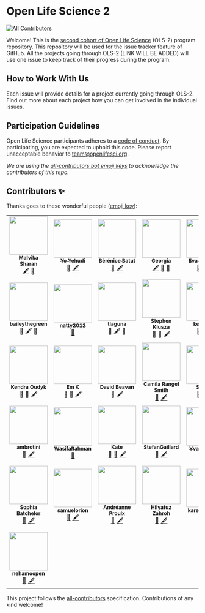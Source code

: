 # Open Life Science 2
<!-- ALL-CONTRIBUTORS-BADGE:START - Do not remove or modify this section -->
[![All Contributors](https://img.shields.io/badge/all_contributors-36-orange.svg?style=flat-square)](#contributors-)
<!-- ALL-CONTRIBUTORS-BADGE:END -->

Welcome! This is the [second cohort of Open Life Science](https://openlifesci.org/ols-2) (OLS-2) program repository. 
This repository will be used for the issue tracker feature of GitHub. 
All the projects going through OLS-2 (LINK WILL BE ADDED) will use one issue to keep track of their progress during the program.

## How to Work With Us

Each issue will provide details for a project currently going through OLS-2. 
Find out more about each project how you can get involved in the individual issues.

## Participation Guidelines

Open Life Science participants adheres to a [code of conduct](CODE_OF_CONDUCT.md). 
By participating, you are expected to uphold this code. Please report unacceptable behavior to [team@openlifesci.org](mailto:team@openlifesci.org).

*We are using the [all-contributors bot emoji keys](https://allcontributors.org/) to acknowledge the contributors of this repo.*

## Contributors ✨

Thanks goes to these wonderful people ([emoji key](https://allcontributors.org/docs/en/emoji-key)):

<!-- ALL-CONTRIBUTORS-LIST:START - Do not remove or modify this section -->
<!-- prettier-ignore-start -->
<!-- markdownlint-disable -->
<table>
  <tr>
    <td align="center"><a href="https://github.com/malvikasharan"><img src="https://avatars0.githubusercontent.com/u/5370471?v=4" width="100px;" alt=""/><br /><sub><b>Malvika Sharan</b></sub></a><br /><a href="#content-malvikasharan" title="Content">🖋</a> <a href="https://github.com/open-life-science/ols-2/pulls?q=is%3Apr+reviewed-by%3Amalvikasharan" title="Reviewed Pull Requests">👀</a></td>
    <td align="center"><a href="http://yo-yehudi.com"><img src="https://avatars0.githubusercontent.com/u/9271438?v=4" width="100px;" alt=""/><br /><sub><b>Yo Yehudi</b></sub></a><br /><a href="https://github.com/open-life-science/ols-2/pulls?q=is%3Apr+reviewed-by%3Ayochannah" title="Reviewed Pull Requests">👀</a> <a href="#content-yochannah" title="Content">🖋</a></td>
    <td align="center"><a href="http://research.bebatut.fr/"><img src="https://avatars0.githubusercontent.com/u/1842467?v=4" width="100px;" alt=""/><br /><sub><b>Bérénice Batut</b></sub></a><br /><a href="https://github.com/open-life-science/ols-2/pulls?q=is%3Apr+reviewed-by%3Abebatut" title="Reviewed Pull Requests">👀</a> <a href="#content-bebatut" title="Content">🖋</a></td>
    <td align="center"><a href="https://github.com/GeorgiaHCA"><img src="https://avatars1.githubusercontent.com/u/46889966?v=4" width="100px;" alt=""/><br /><sub><b>Georgia</b></sub></a><br /><a href="#content-GeorgiaHCA" title="Content">🖋</a> <a href="#ideas-GeorgiaHCA" title="Ideas, Planning, & Feedback">🤔</a> <a href="https://github.com/open-life-science/ols-2/pulls?q=is%3Apr+reviewed-by%3AGeorgiaHCA" title="Reviewed Pull Requests">👀</a></td>
    <td align="center"><a href="https://www.researchgate.net/profile/Eva_Herbst3"><img src="https://avatars1.githubusercontent.com/u/31034865?v=4" width="100px;" alt=""/><br /><sub><b>Eva C. Herbst</b></sub></a><br /><a href="https://github.com/open-life-science/ols-2/pulls?q=is%3Apr+reviewed-by%3Aevaherbst" title="Reviewed Pull Requests">👀</a> <a href="#ideas-evaherbst" title="Ideas, Planning, & Feedback">🤔</a> <a href="#content-evaherbst" title="Content">🖋</a></td>
    <td align="center"><a href="https://github.com/LauraCarter"><img src="https://avatars3.githubusercontent.com/u/16853500?v=4" width="100px;" alt=""/><br /><sub><b>Laura Carter</b></sub></a><br /><a href="https://github.com/open-life-science/ols-2/pulls?q=is%3Apr+reviewed-by%3ALauraCarter" title="Reviewed Pull Requests">👀</a> <a href="#ideas-LauraCarter" title="Ideas, Planning, & Feedback">🤔</a> <a href="#content-LauraCarter" title="Content">🖋</a></td>
    <td align="center"><a href="https://www.freeourknowledge.org/"><img src="https://avatars3.githubusercontent.com/u/36628298?v=4" width="100px;" alt=""/><br /><sub><b>Cooper Smout</b></sub></a><br /><a href="https://github.com/open-life-science/ols-2/pulls?q=is%3Apr+reviewed-by%3ACooperSmout" title="Reviewed Pull Requests">👀</a> <a href="#ideas-CooperSmout" title="Ideas, Planning, & Feedback">🤔</a> <a href="#content-CooperSmout" title="Content">🖋</a></td>
  </tr>
  <tr>
    <td align="center"><a href="https://github.com/baileythegreen"><img src="https://avatars0.githubusercontent.com/u/12277715?v=4" width="100px;" alt=""/><br /><sub><b>baileythegreen</b></sub></a><br /><a href="#ideas-baileythegreen" title="Ideas, Planning, & Feedback">🤔</a> <a href="#content-baileythegreen" title="Content">🖋</a> <a href="https://github.com/open-life-science/ols-2/pulls?q=is%3Apr+reviewed-by%3Abaileythegreen" title="Reviewed Pull Requests">👀</a></td>
    <td align="center"><a href="https://github.com/natty2012"><img src="https://avatars1.githubusercontent.com/u/67627816?v=4" width="100px;" alt=""/><br /><sub><b>natty2012</b></sub></a><br /><a href="https://github.com/open-life-science/ols-2/pulls?q=is%3Apr+reviewed-by%3Anatty2012" title="Reviewed Pull Requests">👀</a></td>
    <td align="center"><a href="https://github.com/tlaguna"><img src="https://avatars1.githubusercontent.com/u/13220006?v=4" width="100px;" alt=""/><br /><sub><b>tlaguna</b></sub></a><br /><a href="https://github.com/open-life-science/ols-2/pulls?q=is%3Apr+reviewed-by%3Atlaguna" title="Reviewed Pull Requests">👀</a> <a href="#content-tlaguna" title="Content">🖋</a> <a href="#ideas-tlaguna" title="Ideas, Planning, & Feedback">🤔</a></td>
    <td align="center"><a href="https://github.com/smklusza"><img src="https://avatars3.githubusercontent.com/u/28989267?v=4" width="100px;" alt=""/><br /><sub><b>Stephen Klusza</b></sub></a><br /><a href="https://github.com/open-life-science/ols-2/pulls?q=is%3Apr+reviewed-by%3Asmklusza" title="Reviewed Pull Requests">👀</a> <a href="#ideas-smklusza" title="Ideas, Planning, & Feedback">🤔</a> <a href="#content-smklusza" title="Content">🖋</a></td>
    <td align="center"><a href="https://github.com/kevinxufs"><img src="https://avatars2.githubusercontent.com/u/48526846?v=4" width="100px;" alt=""/><br /><sub><b>kevinxufs</b></sub></a><br /><a href="https://github.com/open-life-science/ols-2/pulls?q=is%3Apr+reviewed-by%3Akevinxufs" title="Reviewed Pull Requests">👀</a> <a href="#ideas-kevinxufs" title="Ideas, Planning, & Feedback">🤔</a> <a href="#content-kevinxufs" title="Content">🖋</a></td>
    <td align="center"><a href="http://dannygarside.co.uk"><img src="https://avatars3.githubusercontent.com/u/3739866?v=4" width="100px;" alt=""/><br /><sub><b>Danny Garside</b></sub></a><br /><a href="https://github.com/open-life-science/ols-2/pulls?q=is%3Apr+reviewed-by%3Ada5nsy" title="Reviewed Pull Requests">👀</a></td>
    <td align="center"><a href="http://documentation.opteos.fr/wiki/Rudy_Patard"><img src="https://avatars0.githubusercontent.com/u/12710068?v=4" width="100px;" alt=""/><br /><sub><b>Rudy PATARD</b></sub></a><br /><a href="https://github.com/open-life-science/ols-2/pulls?q=is%3Apr+reviewed-by%3ARP87" title="Reviewed Pull Requests">👀</a></td>
  </tr>
  <tr>
    <td align="center"><a href="http://koudyk.github.io"><img src="https://avatars1.githubusercontent.com/u/39495291?v=4" width="100px;" alt=""/><br /><sub><b>Kendra Oudyk</b></sub></a><br /><a href="https://github.com/open-life-science/ols-2/pulls?q=is%3Apr+reviewed-by%3Akoudyk" title="Reviewed Pull Requests">👀</a> <a href="#ideas-koudyk" title="Ideas, Planning, & Feedback">🤔</a> <a href="#content-koudyk" title="Content">🖋</a></td>
    <td align="center"><a href="https://github.com/EKaroune"><img src="https://avatars2.githubusercontent.com/u/58147174?v=4" width="100px;" alt=""/><br /><sub><b>Em K</b></sub></a><br /><a href="https://github.com/open-life-science/ols-2/pulls?q=is%3Apr+reviewed-by%3AEKaroune" title="Reviewed Pull Requests">👀</a> <a href="#ideas-EKaroune" title="Ideas, Planning, & Feedback">🤔</a> <a href="#content-EKaroune" title="Content">🖋</a></td>
    <td align="center"><a href="https://github.com/DavidBeavan"><img src="https://avatars3.githubusercontent.com/u/6524799?v=4" width="100px;" alt=""/><br /><sub><b>David Beavan</b></sub></a><br /><a href="#ideas-DavidBeavan" title="Ideas, Planning, & Feedback">🤔</a> <a href="#content-DavidBeavan" title="Content">🖋</a></td>
    <td align="center"><a href="https://github.com/crangelsmith"><img src="https://avatars2.githubusercontent.com/u/11162074?v=4" width="100px;" alt=""/><br /><sub><b>Camila Rangel Smith</b></sub></a><br /><a href="#ideas-crangelsmith" title="Ideas, Planning, & Feedback">🤔</a> <a href="#content-crangelsmith" title="Content">🖋</a></td>
    <td align="center"><a href="https://github.com/samvanstroud"><img src="https://avatars0.githubusercontent.com/u/16232199?v=4" width="100px;" alt=""/><br /><sub><b>Sam Vs</b></sub></a><br /><a href="#ideas-samvanstroud" title="Ideas, Planning, & Feedback">🤔</a> <a href="#content-samvanstroud" title="Content">🖋</a> <a href="https://github.com/open-life-science/ols-2/pulls?q=is%3Apr+reviewed-by%3Asamvanstroud" title="Reviewed Pull Requests">👀</a></td>
    <td align="center"><a href="https://www.linkedin.com/in/joyceykao/"><img src="https://avatars2.githubusercontent.com/u/52547142?v=4" width="100px;" alt=""/><br /><sub><b>Joyce</b></sub></a><br /><a href="#ideas-joyceykao" title="Ideas, Planning, & Feedback">🤔</a> <a href="#content-joyceykao" title="Content">🖋</a></td>
    <td align="center"><a href="https://github.com/Tai-Rocha"><img src="https://avatars2.githubusercontent.com/u/11633554?v=4" width="100px;" alt=""/><br /><sub><b>Tainá</b></sub></a><br /><a href="https://github.com/open-life-science/ols-2/pulls?q=is%3Apr+reviewed-by%3ATai-Rocha" title="Reviewed Pull Requests">👀</a> <a href="#ideas-Tai-Rocha" title="Ideas, Planning, & Feedback">🤔</a> <a href="#content-Tai-Rocha" title="Content">🖋</a></td>
  </tr>
  <tr>
    <td align="center"><a href="https://github.com/ambrotini"><img src="https://avatars1.githubusercontent.com/u/69870080?v=4" width="100px;" alt=""/><br /><sub><b>ambrotini</b></sub></a><br /><a href="#ideas-ambrotini" title="Ideas, Planning, & Feedback">🤔</a> <a href="#content-ambrotini" title="Content">🖋</a></td>
    <td align="center"><a href="https://github.com/WasifaRahman"><img src="https://avatars3.githubusercontent.com/u/70468533?v=4" width="100px;" alt=""/><br /><sub><b>WasifaRahman</b></sub></a><br /><a href="https://github.com/open-life-science/ols-2/pulls?q=is%3Apr+reviewed-by%3AWasifaRahman" title="Reviewed Pull Requests">👀</a></td>
    <td align="center"><a href="https://github.com/KateSimpson"><img src="https://avatars1.githubusercontent.com/u/47245731?v=4" width="100px;" alt=""/><br /><sub><b>Kate</b></sub></a><br /><a href="https://github.com/open-life-science/ols-2/pulls?q=is%3Apr+reviewed-by%3AKateSimpson" title="Reviewed Pull Requests">👀</a> <a href="#ideas-KateSimpson" title="Ideas, Planning, & Feedback">🤔</a> <a href="#content-KateSimpson" title="Content">🖋</a></td>
    <td align="center"><a href="https://github.com/StefanGaillard"><img src="https://avatars0.githubusercontent.com/u/32513086?v=4" width="100px;" alt=""/><br /><sub><b>StefanGaillard</b></sub></a><br /><a href="#ideas-StefanGaillard" title="Ideas, Planning, & Feedback">🤔</a> <a href="#content-StefanGaillard" title="Content">🖋</a></td>
    <td align="center"><a href="http://concarneau.mnhn.fr/"><img src="https://avatars2.githubusercontent.com/u/7910679?v=4" width="100px;" alt=""/><br /><sub><b>Yvan Le Bras</b></sub></a><br /><a href="https://github.com/open-life-science/ols-2/pulls?q=is%3Apr+reviewed-by%3Ayvanlebras" title="Reviewed Pull Requests">👀</a></td>
    <td align="center"><a href="https://www.linkedin.com/in/mloning/"><img src="https://avatars3.githubusercontent.com/u/21020482?v=4" width="100px;" alt=""/><br /><sub><b>Markus Löning</b></sub></a><br /><a href="#ideas-mloning" title="Ideas, Planning, & Feedback">🤔</a> <a href="#content-mloning" title="Content">🖋</a> <a href="https://github.com/open-life-science/ols-2/pulls?q=is%3Apr+reviewed-by%3Amloning" title="Reviewed Pull Requests">👀</a></td>
    <td align="center"><a href="https://github.com/Ismael-KG"><img src="https://avatars0.githubusercontent.com/u/64027166?v=4" width="100px;" alt=""/><br /><sub><b>Ismael-KG</b></sub></a><br /><a href="#ideas-Ismael-KG" title="Ideas, Planning, & Feedback">🤔</a> <a href="#content-Ismael-KG" title="Content">🖋</a></td>
  </tr>
  <tr>
    <td align="center"><a href="https://github.com/BrainonSilicon"><img src="https://avatars1.githubusercontent.com/u/42813259?v=4" width="100px;" alt=""/><br /><sub><b>Sophia Batchelor</b></sub></a><br /><a href="#ideas-BrainonSilicon" title="Ideas, Planning, & Feedback">🤔</a> <a href="#content-BrainonSilicon" title="Content">🖋</a></td>
    <td align="center"><a href="https://github.com/samuelorion"><img src="https://avatars2.githubusercontent.com/u/48258997?v=4" width="100px;" alt=""/><br /><sub><b>samuelorion</b></sub></a><br /><a href="#ideas-samuelorion" title="Ideas, Planning, & Feedback">🤔</a> <a href="#content-samuelorion" title="Content">🖋</a></td>
    <td align="center"><a href="https://github.com/anproulx"><img src="https://avatars0.githubusercontent.com/u/65092948?v=4" width="100px;" alt=""/><br /><sub><b>Andréanne Proulx</b></sub></a><br /><a href="#ideas-anproulx" title="Ideas, Planning, & Feedback">🤔</a> <a href="#content-anproulx" title="Content">🖋</a></td>
    <td align="center"><a href="https://github.com/hzahroh"><img src="https://avatars3.githubusercontent.com/u/70099457?v=4" width="100px;" alt=""/><br /><sub><b>Hilyatuz Zahroh</b></sub></a><br /><a href="#ideas-hzahroh" title="Ideas, Planning, & Feedback">🤔</a> <a href="#content-hzahroh" title="Content">🖋</a></td>
    <td align="center"><a href="https://github.com/karegapauline"><img src="https://avatars2.githubusercontent.com/u/27417671?v=4" width="100px;" alt=""/><br /><sub><b>karegapauline</b></sub></a><br /><a href="#content-karegapauline" title="Content">🖋</a> <a href="#ideas-karegapauline" title="Ideas, Planning, & Feedback">🤔</a></td>
    <td align="center"><a href="http://palaeontologist, biomechanist. research areas: joint range of motion, feeding biomechanics, 3D modeling, osteoarthritic changes in bone"><img src="https://avatars0.githubusercontent.com/u/70652408?v=4" width="100px;" alt=""/><br /><sub><b>Dylan-Bastiaans</b></sub></a><br /><a href="#ideas-Dylan-Bastiaans" title="Ideas, Planning, & Feedback">🤔</a> <a href="#content-Dylan-Bastiaans" title="Content">🖋</a></td>
    <td align="center"><a href="https://github.com/beatrizserrano"><img src="https://avatars3.githubusercontent.com/u/11300231?v=4" width="100px;" alt=""/><br /><sub><b>Beatriz Serrano-Solano</b></sub></a><br /><a href="#ideas-beatrizserrano" title="Ideas, Planning, & Feedback">🤔</a> <a href="#content-beatrizserrano" title="Content">🖋</a></td>
  </tr>
  <tr>
    <td align="center"><a href="https://github.com/nehamoopen"><img src="https://avatars3.githubusercontent.com/u/37183829?v=4" width="100px;" alt=""/><br /><sub><b>nehamoopen</b></sub></a><br /><a href="#ideas-nehamoopen" title="Ideas, Planning, & Feedback">🤔</a> <a href="#content-nehamoopen" title="Content">🖋</a></td>
  </tr>
</table>

<!-- markdownlint-enable -->
<!-- prettier-ignore-end -->
<!-- ALL-CONTRIBUTORS-LIST:END -->

This project follows the [all-contributors](https://github.com/all-contributors/all-contributors) specification. Contributions of any kind welcome!
